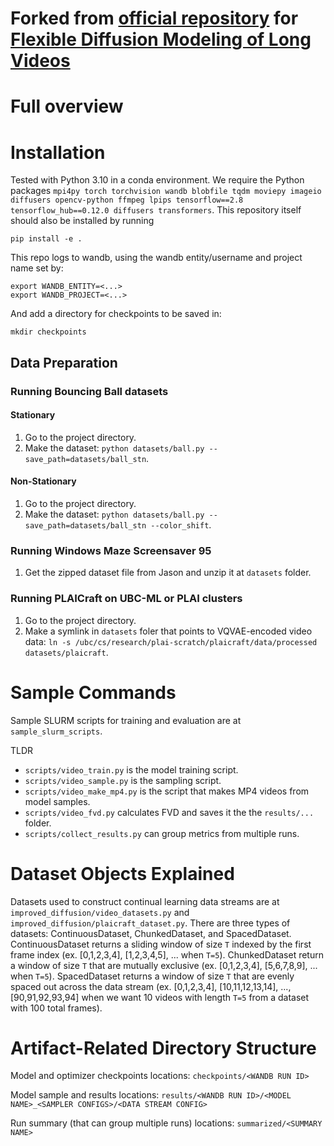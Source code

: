 # Forked from [official repository](https://github.com/plai-group/flexible-video-diffusion-modeling) for [Flexible Diffusion Modeling of Long Videos](https://arxiv.org/abs/2205.11495)


# Full overview

# Installation

Tested with Python 3.10 in a conda environment. We require the Python packages `mpi4py torch torchvision wandb blobfile tqdm moviepy imageio diffusers opencv-python ffmpeg lpips tensorflow==2.8 tensorflow_hub==0.12.0 diffusers transformers`.
This repository itself should also be installed by running
```
pip install -e .
```

This repo logs to wandb, using the wandb entity/username and project name set by:
```
export WANDB_ENTITY=<...>
export WANDB_PROJECT=<...>
```

And add a directory for checkpoints to be saved in:
```
mkdir checkpoints
```

## Data Preparation

### Running Bouncing Ball datasets

#### Stationary

1. Go to the project directory.
2. Make the dataset: `python datasets/ball.py --save_path=datasets/ball_stn`.

#### Non-Stationary

1. Go to the project directory.
2. Make the dataset: `python datasets/ball.py --save_path=datasets/ball_stn --color_shift`.

### Running Windows Maze Screensaver 95

1. Get the zipped dataset file from Jason and unzip it at `datasets` folder.

### Running PLAICraft on UBC-ML or PLAI clusters

1. Go to the project directory.
2. Make a symlink in `datasets` foler that points to VQVAE-encoded video data: `ln -s /ubc/cs/research/plai-scratch/plaicraft/data/processed datasets/plaicraft`.


# Sample Commands

Sample SLURM scripts for training and evaluation are at `sample_slurm_scripts`.

TLDR
- `scripts/video_train.py` is the model training script.
- `scripts/video_sample.py` is the sampling script.
- `scripts/video_make_mp4.py` is the script that makes MP4 videos from model samples.
- `scripts/video_fvd.py` calculates FVD and saves it the the `results/...` folder.
- `scripts/collect_results.py` can group metrics from multiple runs.


# Dataset Objects Explained

Datasets used to construct continual learning data streams are at `improved_diffusion/video_datasets.py` and `improved_diffusion/plaicraft_dataset.py`. There are three types of datasets: ContinuousDataset, ChunkedDataset, and SpacedDataset. ContinuousDataset returns a sliding window of size `T` indexed by the first frame index (ex. [0,1,2,3,4], [1,2,3,4,5], ... when `T=5`). ChunkedDataset return a window of size `T` that are mutually exclusive (ex. [0,1,2,3,4], [5,6,7,8,9], ... when `T=5`). SpacedDataset returns a window of size `T` that are evenly spaced out across the data stream (ex. [0,1,2,3,4], [10,11,12,13,14], ..., [90,91,92,93,94] when we want 10 videos with length `T=5` from a dataset with 100 total frames).


# Artifact-Related Directory Structure

Model and optimizer checkpoints locations: `checkpoints/<WANDB RUN ID>`

Model sample and results locations: `results/<WANDB RUN ID>/<MODEL NAME>_<SAMPLER CONFIGS>/<DATA STREAM CONFIG>`

Run summary (that can group multiple runs) locations: `summarized/<SUMMARY NAME>`
